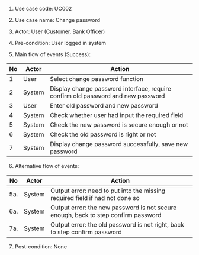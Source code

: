 1. Use case code: UC002

2. Use case name: Change password

3. Actor: User (Customer, Bank Officer)

4. Pre-condition: User logged in system

5. Main flow of events (Success):

| No   | Actor  | Action                                                       |
| ---- | ------ | ------------------------------------------------------------ |
| 1    | User   | Select change password function                              |
| 2    | System | Display change password interface, require confirm old password and new password |
| 3    | User   | Enter old password and new password                          |
| 4    | System | Check whether user had input the required field              |
| 5    | System | Check the new password is secure enough or not               |
| 6    | System | Check the old password is right or not                       |
| 7    | System | Display change password successfully, save new password      |


6. Alternative flow of events:

| No   | Actor  | Action                                                       |
| ---- | ------ | ------------------------------------------------------------ |
| 5a.  | System | Output error: need to put into the missing required field if had not done so |
| 6a.  | System | Output error: the new password is not secure enough, back to step confirm password |
| 7a.  | System | Output error: the old password is not right, back to step confirm password |


7. Post-condition: None

   